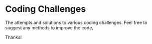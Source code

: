 # Coding Challenges
The attempts and solutions to various coding challenges.  Feel free to suggest any methods to improve the code,

Thanks!
